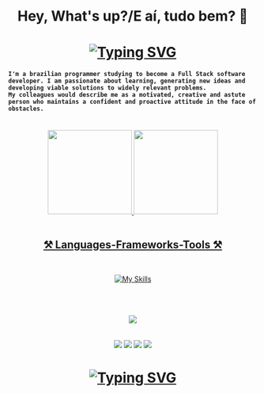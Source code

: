 <h1 align="center">Hey, What's up?/E aí, tudo bem? 👋 </h1>

<h1 align="center">
<a href="https://git.io/typing-svg"><img src="https://readme-typing-svg.demolab.com?font=Segoe+UI&size=30&duration=4000&pause=1000&color=00AACB&width=370&lines=I'm+Marcus+Evandro+G.+Boni!;Welcome+to+my+Github!" alt="Typing SVG" /></a>
</h1>

<h4><code>I'm a brazilian programmer studying to become a Full Stack software developer. I am passionate about learning, generating new ideas and developing viable solutions to widely relevant problems.
My colleagues would describe me as a motivated, creative and astute person who maintains a confident and proactive attitude in the face of obstacles.</code></h4><br>
</div>
<div align="center">
  <a href="https://github.com/Marcus-Boni">
  <img height="170em" src="https://github-readme-stats.vercel.app/api?username=marcus-boni&show_icons=true&theme=react&include_all_commits=true&count_private=true"/>
  <img height="170em" src="https://github-readme-stats.vercel.app/api/top-langs/?username=marcus-boni&layout=compact&langs_count=7&theme=react"/>
</div>
<div style="display: inline_block" align="center"><br/>
<h2>⚒️ Languages-Frameworks-Tools ⚒️</h2>
<br/>
  
  [![My Skills](https://skillicons.dev/icons?i=html,css,mui,git,js,ts,next,react,tailwindcss,docker,azure)](https://skillicons.dev)
  
</div><br><br><br>
<div align="center">
<img src="https://media.tenor.com/GVk4jB2u_i8AAAAd/coding.gif">
</div><br><br>
  <div align="center"> 
  <a href="https://www.instagram.com/marcusegboni/" target="_blank"><img src="https://img.shields.io/badge/-Instagram-%23E4405F?style=for-the-badge&logo=instagram&logoColor=white" target="_blank"></a>
  <a href="https://discord.gg/MwX9VMVT6k" target="_blank"><img src="https://img.shields.io/badge/Discord-7289DA?style=for-the-badge&logo=discord&logoColor=white" target="_blank"></a> 
  <a href = "mailto:mgalvaoboni@gmail.com" ?subject="E aí beleza?" ><img src="https://img.shields.io/badge/-Gmail-%23333?style=for-the-badge&logo=gmail&logoColor=white" target="_blank"></a>
  <a href="https://www.linkedin.com/in/marcus-boni-729a52243/" target="_blank"><img src="https://img.shields.io/badge/-LinkedIn-%230077B5?style=for-the-badge&logo=linkedin&logoColor=white" target="_blank"></a> 
 </div>
 
<h1 align="center">
<a href="https://git.io/typing-svg"><img src="https://readme-typing-svg.demolab.com?font=Segoe+UI&size=30&duration=4000&pause=1000&width=445&lines=Shoot+me+a+message+on+Linkedin!;Thanks+for+visiting+my+Github!+%F0%9F%A4%99" alt="Typing SVG" /></a>
</h1>
